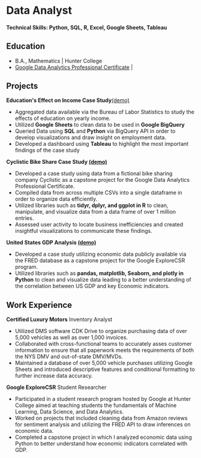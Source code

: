 # Data Analyst

#### Technical Skills: Python, SQL, R, Excel, Google Sheets, Tableau

## Education
- B.A., Mathematics | Hunter College
- [Google Data Analytics Professional Certificate](https://coursera.org/share/03b4c57628268ff2b48a142573241118) | 

## Projects
**Education's Effect on Income Case Study**[(demo)](https://public.tableau.com/app/profile/kevin.jordan6632/viz/CareerProjecitonsbyEducation-dashboard/Dashboard1)
- Aggregated data available via the Bureau of Labor Statistics to study the effects of education on yearly income.
- Utilized **Google Sheets** to clean data to be used in **Google BigQuery**
- Queried Data using **SQL** and **Python** via BigQuery API in order to develop visualizations and draw insight on employment data.
- Developed a dashboard using **Tableau** to highlight the most important findings of the case study

**Cyclistic Bike Share Case Study [(demo)](https://www.kaggle.com/code/kevinjordan323232/cyclistic-bike-share-case-study/notebook)** 
- Developed a case study using data from a fictional bike sharing company Cyclistic as a capstone project for the Google Data Analytics Professional Certificate.
- Compiled data from across multiple CSVs into a single dataframe in order to organize data efficiently.
- Utilized libraries such as **tidyr, dplyr, and ggplot in R** to clean, manipulate, and visualize data from a data frame of over 1 million entries.
- Assessed user activity to locate business inefficiencies and created insightful visualizations to communicate these findings.

**United States GDP Analysis [(demo)](https://www.kaggle.com/code/kevinjordan323232/gdp-analysis)**
- Developed a case study utilizing economic data publicly available via the FRED database as a capstone project for the Google ExploreCSR program. 
- Utilized libraries such as **pandas, matplotlib, Seaborn, and plotly in Python** to clean and visualize data leading to a better understanding of the correlation between US GDP and key Economic indicators.

## Work Experience
**Certified Luxury Motors**
Inventory Analyst
- Utilized DMS software CDK Drive to organize purchasing data of over 5,000 vehicles as well as over 1,000 invoices.
- Collaborated with cross-functional teams to accurately asses customer information to ensure that all paperwork meets the requirements of both the NYS DMV and out-of-state DMV/MVDs.
- Maintained a database of over 5,000 vehicle purchases utilizing Google Sheets and introduced descriptive features and conditional formatting to further increase data accuracy.

**Google ExploreCSR**
Student Researcher
- Participated in a student research program hosted by Google at Hunter College aimed at teaching students the fundamentals of Machine Learning, Data Science, and Data Analytics.
- Worked on projects that included cleaning data from Amazon reviews for sentiment analysis and utilizing the FRED API to draw inferences on economic data.
- Completed a capstone project in which I analyzed economic data using Python to better understand how economic indicators correlated with GDP.
